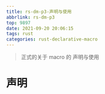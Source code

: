 ```yaml
---
title: rs-dm-p3-声明与使用
abbrlink: rs-dm-p3
top: 9897
date: 2021-09-20 20:06:15
tags: rust
categories: rust-declarative-macro
---
```

> 正式的关于 macro 的 声明与使用
<!-- more -->  
# 声明  

